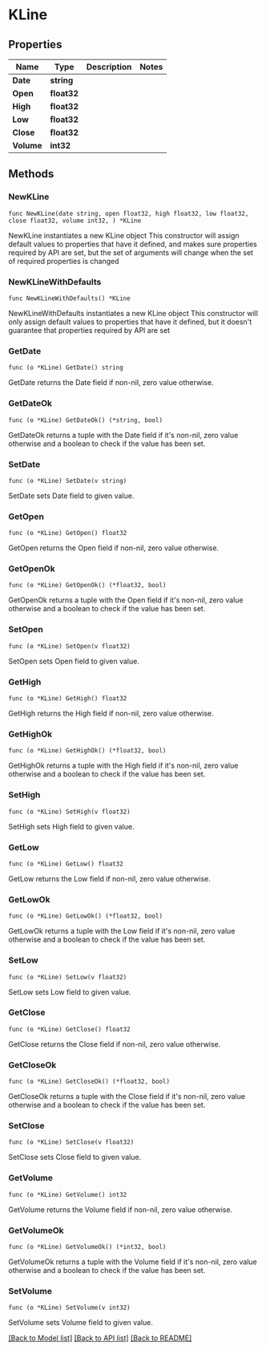 # KLine

## Properties

Name | Type | Description | Notes
------------ | ------------- | ------------- | -------------
**Date** | **string** |  | 
**Open** | **float32** |  | 
**High** | **float32** |  | 
**Low** | **float32** |  | 
**Close** | **float32** |  | 
**Volume** | **int32** |  | 

## Methods

### NewKLine

`func NewKLine(date string, open float32, high float32, low float32, close float32, volume int32, ) *KLine`

NewKLine instantiates a new KLine object
This constructor will assign default values to properties that have it defined,
and makes sure properties required by API are set, but the set of arguments
will change when the set of required properties is changed

### NewKLineWithDefaults

`func NewKLineWithDefaults() *KLine`

NewKLineWithDefaults instantiates a new KLine object
This constructor will only assign default values to properties that have it defined,
but it doesn't guarantee that properties required by API are set

### GetDate

`func (o *KLine) GetDate() string`

GetDate returns the Date field if non-nil, zero value otherwise.

### GetDateOk

`func (o *KLine) GetDateOk() (*string, bool)`

GetDateOk returns a tuple with the Date field if it's non-nil, zero value otherwise
and a boolean to check if the value has been set.

### SetDate

`func (o *KLine) SetDate(v string)`

SetDate sets Date field to given value.


### GetOpen

`func (o *KLine) GetOpen() float32`

GetOpen returns the Open field if non-nil, zero value otherwise.

### GetOpenOk

`func (o *KLine) GetOpenOk() (*float32, bool)`

GetOpenOk returns a tuple with the Open field if it's non-nil, zero value otherwise
and a boolean to check if the value has been set.

### SetOpen

`func (o *KLine) SetOpen(v float32)`

SetOpen sets Open field to given value.


### GetHigh

`func (o *KLine) GetHigh() float32`

GetHigh returns the High field if non-nil, zero value otherwise.

### GetHighOk

`func (o *KLine) GetHighOk() (*float32, bool)`

GetHighOk returns a tuple with the High field if it's non-nil, zero value otherwise
and a boolean to check if the value has been set.

### SetHigh

`func (o *KLine) SetHigh(v float32)`

SetHigh sets High field to given value.


### GetLow

`func (o *KLine) GetLow() float32`

GetLow returns the Low field if non-nil, zero value otherwise.

### GetLowOk

`func (o *KLine) GetLowOk() (*float32, bool)`

GetLowOk returns a tuple with the Low field if it's non-nil, zero value otherwise
and a boolean to check if the value has been set.

### SetLow

`func (o *KLine) SetLow(v float32)`

SetLow sets Low field to given value.


### GetClose

`func (o *KLine) GetClose() float32`

GetClose returns the Close field if non-nil, zero value otherwise.

### GetCloseOk

`func (o *KLine) GetCloseOk() (*float32, bool)`

GetCloseOk returns a tuple with the Close field if it's non-nil, zero value otherwise
and a boolean to check if the value has been set.

### SetClose

`func (o *KLine) SetClose(v float32)`

SetClose sets Close field to given value.


### GetVolume

`func (o *KLine) GetVolume() int32`

GetVolume returns the Volume field if non-nil, zero value otherwise.

### GetVolumeOk

`func (o *KLine) GetVolumeOk() (*int32, bool)`

GetVolumeOk returns a tuple with the Volume field if it's non-nil, zero value otherwise
and a boolean to check if the value has been set.

### SetVolume

`func (o *KLine) SetVolume(v int32)`

SetVolume sets Volume field to given value.



[[Back to Model list]](../README.md#documentation-for-models) [[Back to API list]](../README.md#documentation-for-api-endpoints) [[Back to README]](../README.md)


